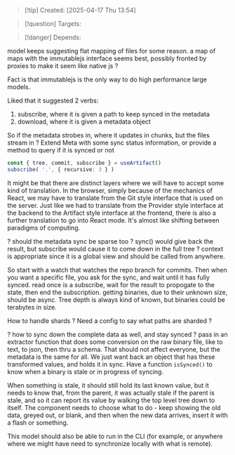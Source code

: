 
>[!tip] Created: [2025-04-17 Thu 13:54]

>[!question] Targets: 

>[!danger] Depends: 

model keeps suggesting flat mapping of files for some reason.
a map of maps with the immutablejs interface seems best, possibly fronted by proxies to make it seem like native js ?

Fact is that immutablejs is the only way to do high performance large models.

Liked that it suggested 2 verbs:
1. subscribe, where it is given a path to keep synced in the metadata
2. download, where it is given a metadata object

So if the metadata strobes in, where it updates in chunks, but the files stream in ?
Extend Meta with some sync status information, or provide a method to query if it is synced or not

```ts
const { tree, commit, subscribe } = useArtifact()
subscribe( '.', { recursive: 3 } )
```

It might be that there are distinct layers where we will have to accept some kind of translation. In the browser, simply because of the mechanics of React, we may have to translate from the Git style interface that is used on the server. Just like we had to translate from the Provider style interface at the backend to the Artifact style interface at the frontend, there is also a further translation to go into React mode.  It's almost like shifting between paradigms of computing.

? should the metadata sync be sparse too ? 
sync() would give back the result, but subscribe would cause it to come down in the full tree ?
context is appropriate since it is a global view and should be called from anywhere.

So start with a watch that watches the repo branch for commits.
Then when you want a specific file, you ask for the sync, and wait until it has fully synced.
read once is a subscribe, wait for the result to propogate to the state, then end the subscription.
getting binaries, due to their unknown size, should be async.  Tree depth is always kind of known, but binaries could be terabytes in size.

How to handle shards ?
Need a config to say what paths are sharded ?

? how to sync down the complete data as well, and stay synced ?
pass in an extractor function that does some conversion on the raw binary file, like to text, to json, then thru a schema.
That should not affect everyone, but the metadata is the same for all.
We just want back an object that has these transformed values, and holds it in sync.
Have a function `isSynced()` to know when a binary is stale or in progress of syncing.

When something is stale, it should still hold its last known value, but it needs to know that, from the parent, it was actually stale if the parent is stale, and so it can report its value by walking the top level tree down to itself.  The component needs to choose what to do - keep showing the old data, greyed out, or blank, and then when the new data arrives, insert it with a flash or something.

This model should also be able to run in the CLI (for example, or anywhere where we might have need to synchronize locally with what is remote). 